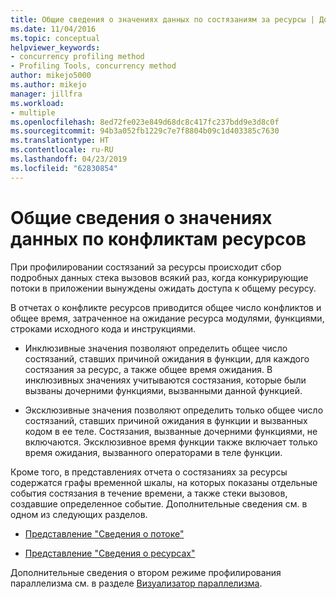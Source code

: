 ```yaml
---
title: Общие сведения о значениях данных по состязаниям за ресурсы | Документы Майкрософт
ms.date: 11/04/2016
ms.topic: conceptual
helpviewer_keywords:
- concurrency profiling method
- Profiling Tools, concurrency method
author: mikejo5000
ms.author: mikejo
manager: jillfra
ms.workload:
- multiple
ms.openlocfilehash: 8ed72fe023e849d68dc8c417fc237bdd9e3d8c0f
ms.sourcegitcommit: 94b3a052fb1229c7e7f8804b09c1d403385c7630
ms.translationtype: HT
ms.contentlocale: ru-RU
ms.lasthandoff: 04/23/2019
ms.locfileid: "62830854"
---
```

# <a name="understand-resource-contention-data-values"></a>Общие сведения о значениях данных по конфликтам ресурсов

При профилировании состязаний за ресурсы происходит сбор подробных данных стека вызовов всякий раз, когда конкурирующие потоки в приложении вынуждены ожидать доступа к общему ресурсу.

В отчетах о конфликте ресурсов приводится общее число конфликтов и общее время, затраченное на ожидание ресурса модулями, функциями, строками исходного кода и инструкциями.

- Инклюзивные значения позволяют определить общее число состязаний, ставших причиной ожидания в функции, для каждого состязания за ресурс, а также общее время ожидания.  В инклюзивных значениях учитываются состязания, которые были вызваны дочерними функциями, вызванными данной функцией.

- Эксклюзивные значения позволяют определить только общее число состязаний, ставших причиной ожидания в функции и вызванных кодом в ее теле. Состязания, вызванные дочерними функциями, не включаются. Эксклюзивное время функции также включает только время ожидания, вызванного операторами в теле функции.

Кроме того, в представлениях отчета о состязаниях за ресурсы содержатся графы временной шкалы, на которых показаны отдельные события состязания в течение времени, а также стеки вызовов, создавшие определенное событие. Дополнительные сведения см. в одном из следующих разделов.

- [Представление "Сведения о потоке"](../profiling/thread-details-view-contention-data.md)

- [Представление "Сведения о ресурсах"](../profiling/resource-details-view-contention-data.md)

Дополнительные сведения о втором режиме профилирования параллелизма см. в разделе [Визуализатор параллелизма](../profiling/concurrency-visualizer.md).